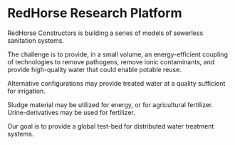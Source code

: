 RedHorse Research Platform
=================

RedHorse Constructors is building a series of models of sewerless sanitation systems.

The challenge is to provide, in a small volume, an energy-efficient coupling of technologies to remove pathogens, remove ionic contaminants, and provide high-quality water that could enable potable reuse.

Alternative configurations may provide treated water at a quality sufficient for irrigation.

Sludge material may be utilized for energy, or for agricultural fertilizer.  Urine-derivatives may be used for fertilizer.

Our goal is to provide a global test-bed for distributed water treatment systems.
